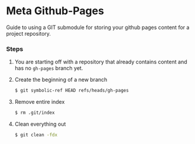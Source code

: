 # Meta Github-Pages
Guide to using a GIT submodule for storing your github pages content for a project repository.

### Steps

1. You are starting off with a repository that already contains content and has no `gh-pages` branch yet.
2. Create the beginning of a new branch

    ```sh
    $ git symbolic-ref HEAD refs/heads/gh-pages
    ```

3. Remove entire index

    ```sh
    $ rm .git/index
    ```

4. Clean everything out

    ```sh
    $ git clean -fdx
    ```
